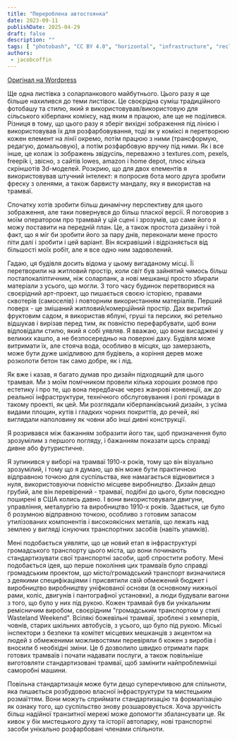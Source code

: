 ```yaml
---
title: "Перероблена автостоянка"
date: 2023-09-11
publishDate: 2025-04-29
draft: false
description: ""
tags: [ "photobash", "CC BY 4.0", "horizontal", "infrastructure", "reclaimed structure", "transport", "tram"]
authors:
 - jacobcoffin
---
```


[Оригінал на Wordpress](https://jacobcoffinwrites.wordpress.com/2023/09/11/repurposed-parking-garage-photobash/)

Ще одна листівка з соларпанкового майбутнього. Цього разу я ще більше нахилився до теми листівок. Це своєрідна суміш традиційного фотобашу та стилю, який я використовував/використовую для сільського кіберпанк коміксу, над яким я працюю, але ще не поділився. Різниця в тому, що цього разу я зберіг вихідні зображення під лінією і використовував їх для розфарбовування, тоді як у коміксі я перетворюю кожен елемент на лінії окремо, потім працюю з ними (трансформую, редагую, домальовую), а потім розфарбовую вручну під ними. Як і все інше, це колаж із зображень звідусіль, переважно з textures.com, pexels, freepik і, звісно, з сайтів lowes, amazon і home depot, плюс кілька скріншотів 3d-моделей. Розкрию, що для двох елементів я використовував штучний інтелект: я попросив бота мого друга зробити фреску з оленями, а також барвисту мандалу, яку я використав на трамваї.

Спочатку хотів зробити більш динамічну перспективу для цього зображення, але таки повернувся до більш пласкої версії. Я поговорив з моїм оператором про трамвай у цій сцені і зрозумів, що саме його я можу поставити на передній план. Це, а також простота дизайну і той факт, що я міг би зробити його за пару днів, переконали мене просто піти далі і зробити і цей варіант. Він яскравіший і відрізняється від більшості моїх робіт, але я все одно ним задоволений.

Гадаю, ця будівля досить відома у цьому вигаданому місці. Її перетворили на житловий простір, коли світ був зайнятий чимось більш постапокаліптичним, ніж соларпанк, а нові мешканці просто збирали матеріали з усього, що могли. З того часу будинок перетворився на своєрідний арт-проект, що пишається своєю історією, правами сквотерів (самоселів) і повторним використанням матеріалів. Перший поверх - це змішаний житловий/комерційний простір. Дах вкритий фруктовим садом, я використав яблуні, груші та персики, які ретельно відшукав і вирізав перед тим, як повністю перефарбувати, щоб вони відповідали стилю, який я собі уявляв. Я вважаю, що вони висаджені у великих кашпо, а не безпосередньо на поверхні даху. Будівля може витримати їх, але стояча вода, особливо в місцях, що замерзають, може бути дуже шкідливою для будівель, а коріння дерев може розколоти бетон так само добре, як і лід.

Як вже і  казав, я багато думав про дизайн підходящий для цього трамвая. Ми з моїм помічником провели кілька хороших розмов про естетику і про те, що вона передбачає через жанрові конвенції, аж до реальної інфраструктури, технічного обслуговування і ролі громади в такому проекті, як цей. Ми розглядали кіберпанківський дизайн, з усіма видами площин, кутів і гладких чорних покриттів, до речей, які виглядали наполовину як човни або інші дивні конструкції.

Я розривався між бажанням зобразити його так, щоб призначення було зрозумілим з першого погляду, і бажанням показати щось справді дивне або футуристичне.

Я зупинився у виборі на трамваї 1910-х років, тому що він візуально зрозумілий, і тому що я думаю, що він може бути практичною відправною точкою для суспільства, яке намагається відновитися з нуля, використовуючи повністю місцеве виробництво. Дизайн дещо грубий, але він перевірений - трамваї, подібні до цього, були повсюдно поширені в США колись давно. І вони використовували двигуни, управління, металургію та виробництво 1910-х років. Здається, це було б розумною відправною точкою, особливо з готовим запасом утилізованих компонентів і високоякісних металів, що лежать над землею у вигляді існуючих транспортних засобів (навіть уламків).

Мені подобається уявляти, що це новий етап в інфраструктурі громадського транспорту цього міста, що вони починають стандартизувати свої транспортні засоби, щоб спростити роботу. Мені подобається ідея, що перше покоління цих трамваїв було справді громадським проектом, що місто/громадський транспорт визначилися з деякими специфікаціями і присвятили свій обмежений бюджет і виробництво виробництву уніфкованої основи (в основному нижньої рами, коліс, двигунів і пантографної установки), а люди будували вагони з того, що було у них під рукою. Кожен трамвай був би унікальним ремісничим виробом, своєрідним "громадським транспортом у стилі Wasteland Weekend". Всілякі божевільні трамваї, зроблені з кемперів, човнів, старих шкільних автобусів, з усього, що було під рукою. Міські інспектори з безпеки та комітет місцевих мешканців з акцентом на людей з обмеженими можливостями перевіряли б кожен з виробів і вносили б необхідні зміни. Це б дозволило швидко отримати парк готових трамваїв і почати надавати послуги, а також повільніше виготовляти стандартизовані трамваї, щоб замінити найпроблемніші саморобні машини.

Повільна стандартизація може бути дещо суперечливою для спільноти, яка пишається розбудовою власної інфраструктури та мистецьким розмаїттям. Вони можуть сприймати стандартизацію та формалізацію як ознаку того, що суспільство знову розшаровується. Хоча зручність більш надійної транзитної мережі може допомогти збалансувати це. Як кивок у бік мистецького духу та історії автопарку, нові транспортні засоби унікально розфарбовані членами спільноти.

